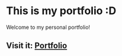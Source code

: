 # This is my portfolio :D

Welcome to my personal portfolio! 

## Visit it: [Portfolio](https://shi-web.github.io/Portfolio/)

